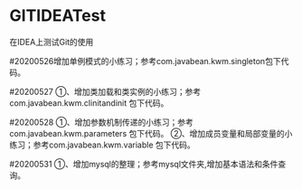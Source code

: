 # GITIDEATest
在IDEA上测试Git的使用

#20200526增加单例模式的小练习；参考com.javabean.kwm.singleton包下代码。

#20200527 ①、增加类加载和类实例的小练习；参考com.javabean.kwm.clinitandinit 包下代码。

#20200528 ①、增加参数机制传递的小练习；参考com.javabean.kwm.parameters 包下代码。
          ②、增加成员变量和局部变量的小练习；参考com.javabean.kwm.variable 包下代码。

#20200531 ①、增加mysql的整理；参考mysql文件夹,增加基本语法和条件查询。
         
